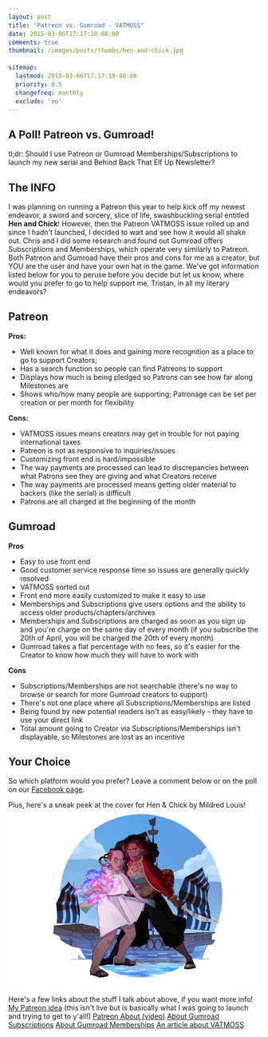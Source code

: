 ```yaml
---
layout: post
title: "Patreon vs. Gumroad - VATMOSS"
date: 2015-03-06T17:17:18-08:00
comments: true
thumbnail: /images/posts/thumbs/hen-and-chick.jpg

sitemap:
  lastmod: 2015-03-06T17:17:18-08:00
  priority: 0.5
  changefreq: monthly
  exclude: 'no'
---
```


## A Poll! Patreon vs. Gumroad!

tl;dr: Should I use Patreon or Gumroad Memberships/Subscriptions to launch my new serial and Behind Back That Elf Up Newsletter?


## The INFO
I was planning on running a Patreon this year to help kick off my newest endeavor, a sword and sorcery, slice of life, swashbuckling serial entitled **Hen and Chick**! However, then the Patreon VATMOSS issue rolled up and since I hadn't launched, I decided to wait and see how it would all shake out.
Chris and I did some research and found out Gumroad offers Subscriptions and Memberships, which operate very similarly to Patreon. Both Patreon and Gumroad have their pros and cons for me as a creator, but YOU are the user and have your own hat in the game. We've got information listed below for you to peruse before you decide but let us know, where would you prefer to go to help support me, Tristan, in all my literary endeavors?

## Patreon
**Pros:**

 * Well known for what it does and gaining more recognition as a place to go to support Creators;
 * Has a search function so people can find Patreons to support
 * Displays how much is being pledged so Patrons can see how far along Milestones are
 * Shows who/how many people are supporting; Patronage can be set per creation or per month for flexibility
 
**Cons:**

 * VATMOSS issues means creators may get in trouble for not paying international taxes
 * Patreon is not as responsive to inquiries/issues
 * Customizing front end is hard/impossible
 * The way payments are processed can lead to discrepancies between what Patrons see they are giving and what Creators receive
 * The way payments are processed means getting older material to backers (like the serial) is difficult
 * Patrons are all charged at the beginning of the month

## Gumroad
**Pros** 

 * Easy to use front end
 * Good customer service response time so issues are generally quickly resolved
 * VATMOSS sorted out
 * Front end more easily customized to make it easy to use
 * Memberships and Subscriptions give users options and the ability to access older products/chapters/archives
 * Memberships and Subscriptions are charged as soon as you sign up and you're charge on the same day of every month (if you subscribe the 20th of April, you will be charged the 20th of every month)
 * Gumroad takes a flat percentage with no fees, so it's easier for the Creator to know how much they will have to work with

**Cons**

 * Subscriptions/Memberships are not searchable (there's no way to browse or search for more Gumroad creators to support)
 * There's not one place where all Subscriptions/Memberships are listed
 * Being found by new potential readers isn't as easy/likely - they have to use your direct link
 * Total amount going to Creator via Subscriptions/Memberships isn't displayable, so Milestones are lost as an incentive

## Your Choice
So which platform would you prefer? 
Leave a comment below or on the poll on our [Facebook page](https://www.facebook.com/BackThatElfUp/posts/879125565472575:0).

Plus, here's a sneak peek at the cover for Hen & Chick by Mildred Louis!
![Hen and Chick concept art](/images/posts/hen-and-chick.jpg)


Here's a few links about the stuff I talk about above, if you want more info!
[My Patreon idea](https://www.patreon.com/backthatelfup) (this isn't live but is basically what I was going to launch and trying to get to y'all!)
[Patreon About (video)](https://www.patreon.com/about)
[About Gumroad Subscriptions](https://help.gumroad.com/customer/portal/articles/1579324-subscriptions)
[About Gumroad Memberships](https://help.gumroad.com/customer/portal/articles/1880705-memberships)
[An article about VATMOSS](http://techcrunch.com/2014/11/25/eus-new-vatmoss-rules-could-create-a-vatmess-for-startups/)
